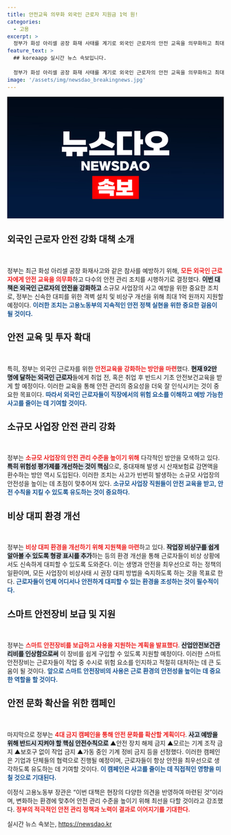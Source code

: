```yaml
---
title: 안전교육 의무화 외국인 근로자 지원금 1억 원!
categories:
  - 고용
excerpt: >
  정부가 화성 아리셀 공장 화재 사태를 계기로 외국인 근로자의 안전 교육을 의무화하고 최대 1억 원을 지원하는 대책을 발표했습니다. 산업안전관리비를 19% 인상하고, 외국인 안전리더 제도를 도입해 근로자의 안전을 강화합니다.
feature_text: >
  ## koreaapp 실시간 뉴스 속보입니다.

  정부가 화성 아리셀 공장 화재 사태를 계기로 외국인 근로자의 안전 교육을 의무화하고 최대 1억 원을 지원하는 대책을 발표했습니다. 산업안전관리비를 19% 인상하고, 외국인 안전리더 제도를 도입해 근로자의 안전을 강화합니다.
image: '/assets/img/newsdao_breakingnews.jpg'
---
```


<p><img src="/assets/img/newsdao_breakingnews.jpg" alt="koreaapp 속보" /></p>

<h2 data-ke-size="size26">외국인 근로자 안전 강화 대책 소개</h2>

<p data-ke-size="size16">&nbsp;</p>

<p>정부는 최근 화성 아리셀 공장 화재사고와 같은 참사를 예방하기 위해, <b><span style="color: #ee2323;">모든 외국인 근로자에게 안전 교육을 의무화</span></b>하고 다수의 안전 관리 조치를 시행하기로 결정했다. <b><span style="background-color: #21538527;">이번 대책은 외국인 근로자의 안전을 강화하고</span></b> 소규모 사업장의 사고 예방을 위한 중요한 조치로, 정부는 신속한 대피를 위한 격벽 설치 및 비상구 개선을 위해 최대 1억 원까지 지원할 예정이다. <b><span style="color: #1a5490;">이러한 조치는 고용노동부의 지속적인 안전 정책 실현을 위한 중요한 걸음이 될 것이다.</span></b></p>

<h2 data-ke-size="size26">안전 교육 및 투자 확대</h2>

<p data-ke-size="size16">&nbsp;</p>

<p>특히, 정부는 외국인 근로자를 위한 <b><span style="color: #ee2323;">안전교육을 강화하는 방안을 마련</span></b>했다. <b><span style="background-color: #21538527;">현재 92만 명에 달하는 외국인 근로자</span></b>들에게 취업 전, 혹은 취업 후 반드시 기초 안전보건교육을 받게 할 예정이다. 이러한 교육을 통해 안전 관리의 중요성을 더욱 잘 인식시키는 것이 중요한 목표이다. <b><span style="color: #1a5490;">따라서 외국인 근로자들이 직장에서의 위험 요소를 이해하고 예방 가능한 사고를 줄이는 데 기여할 것이다.</span></b></p>

<h2 data-ke-size="size26">소규모 사업장 안전 관리 강화</h2>

<p data-ke-size="size16">&nbsp;</p>

<p>정부는 <b><span style="color: #ee2323;">소규모 사업장의 안전 관리 수준을 높이기 위해</span></b> 다각적인 방안을 모색하고 있다. <b><span style="background-color: #21538527;">특히 위험성 평가제를 개선하는 것이 핵심</span></b>으로, 중대재해 발생 시 산재보험료 감면액을 환수하는 방안 역시 도입된다. 이러한 조치는 사고가 빈번히 발생하는 소규모 사업장의 안전성을 높이는 데 초점이 맞추어져 있다. <b><span style="color: #1a5490;">소규모 사업장 직원들이 안전 교육을 받고, 안전 수칙을 지킬 수 있도록 유도하는 것이 중요하다.</span></b></p>

<h2 data-ke-size="size26">비상 대피 환경 개선</h2>

<p data-ke-size="size16">&nbsp;</p>

<p>정부는 <b><span style="color: #ee2323;">비상 대피 환경을 개선하기 위해 지원책을 마련</span></b>하고 있다. <b><span style="background-color: #21538527;">작업장 비상구를 쉽게 알아볼 수 있도록 형광 표시를 추가</span></b>하는 등의 환경 개선을 통해 근로자들이 비상 상황에서도 신속하게 대피할 수 있도록 도와준다. 이는 생명과 안전을 최우선으로 하는 정책의 일환이며, 모든 사업장이 비상사태 시 권장 대피 방법을 숙지하도록 하는 것을 목표로 한다. <b><span style="color: #1a5490;">근로자들이 언제 어디서나 안전하게 대피할 수 있는 환경을 조성하는 것이 필수적이다.</span></b></p>

<h2 data-ke-size="size26">스마트 안전장비 보급 및 지원</h2>

<p data-ke-size="size16">&nbsp;</p>

<p>정부는 <b><span style="color: #ee2323;">스마트 안전장비를 보급하고 사용을 지원하는 계획을 발표했다</span></b>. <b><span style="background-color: #21538527;">산업안전보건관리비를 인상함으로써</span></b> 이 장비를 쉽게 구입할 수 있도록 지원할 예정이다. 이러한 스마트 안전장비는 근로자들이 작업 중 수시로 위험 요소를 인지하고 적절히 대처하는 데 큰 도움이 될 것이다. <b><span style="color: #1a5490;">앞으로 스마트 안전장비의 사용은 근로 환경의 안전성을 높이는 데 중요한 역할을 할 것이다.</span></b></p>

<h2 data-ke-size="size26">안전 문화 확산을 위한 캠페인</h2>

<p data-ke-size="size16">&nbsp;</p>

<p>마지막으로 정부는 <b><span style="color: #ee2323;">4대 금지 캠페인을 통해 안전 문화를 확산할 계획이다</span></b>. <b><span style="background-color: #21538527;">사고 예방을 위해 반드시 지켜야 할 핵심 안전수칙으로</span></b> ▲안전 장치 해제 금지 ▲모르는 기계 조작 금지 ▲보호구 없이 작업 금지 ▲가동 중인 기계 정비 금지 등을 선정했다. 이러한 캠페인은 기업과 단체들의 협력으로 진행될 예정이며, 근로자들이 항상 안전을 최우선으로 생각하도록 유도하는 데 기여할 것이다. <b><span style="color: #1a5490;">이 캠페인은 사고를 줄이는 데 직접적인 영향을 미칠 것으로 기대된다.</span></b></p>

<p>이정식 고용노동부 장관은 “이번 대책은 현장의 다양한 의견을 반영하여 마련된 것”이라며, 변화하는 환경에 맞추어 안전 관리 수준을 높이기 위해 최선을 다할 것이라고 강조했다. <b><span style="color: #ee2323;">정부의 적극적인 안전 관리 정책과 노력이 결과로 이어지기를 기대한다.</span></b> </p>

<p data-ke-size="size16"></p>
실시간 뉴스 속보는, <a href="https://newsdao.kr" rel="dofollow">https://newsdao.kr</a>


